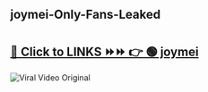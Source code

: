 
 ## joymei-Only-Fans-Leaked

# <h2><a href="https://clipsfans.com/joymei&ref=git">🔗 Click to LINKS ⏩⏩ 👉 🟢 joymei </a></h2>

<a href="https://clipsfans.com/joymei&ref=git" rel="nofollow" data-target="animated-image.originalLink"><img src="https://i.ibb.co.com/xMMVF88/686577567.gif" alt="Viral Video Original" style="max-width: 100%; display: inline-block;" data-target="animated-image.originalImage"></a>
